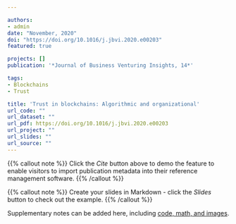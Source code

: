 ```yaml
---

authors:
- admin
date: "November, 2020"
doi: "https://doi.org/10.1016/j.jbvi.2020.e00203"
featured: true

projects: []
publication: '*Journal of Business Venturing Insights, 14*'

tags:
- Blockchains
- Trust

title: 'Trust in blockchains: Algorithmic and organizational'
url_code: ""
url_dataset: ""
url_pdf: https://doi.org/10.1016/j.jbvi.2020.e00203
url_project: ""
url_slides: ""
url_source: ""
---
```


{{% callout note %}}
Click the *Cite* button above to demo the feature to enable visitors to import publication metadata into their reference management software.
{{% /callout %}}

{{% callout note %}}
Create your slides in Markdown - click the *Slides* button to check out the example.
{{% /callout %}}

Supplementary notes can be added here, including [code, math, and images](https://wowchemy.com/docs/writing-markdown-latex/).
